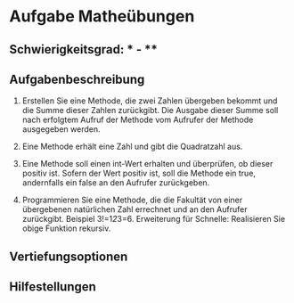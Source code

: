 # Aufgabe Matheübungen

## Schwierigkeitsgrad: * - **

## Aufgabenbeschreibung
1. Erstellen Sie eine Methode, die zwei Zahlen übergeben bekommt und die Summe dieser Zahlen zurückgibt. Die Ausgabe dieser Summe soll nach erfolgtem Aufruf der Methode vom Aufrufer der Methode ausgegeben werden.

2. Eine Methode erhält eine Zahl und gibt die Quadratzahl aus. 

3. Eine Methode soll einen int-Wert erhalten und überprüfen, ob dieser positiv ist. Sofern der Wert positiv ist, soll die Methode ein true, andernfalls ein false an den Aufrufer zurückgeben.

4. Programmieren Sie eine Methode, die die Fakultät von einer übergebenen natürlichen Zahl errechnet und an den Aufrufer zurückgibt. Beispiel 3!=1*2*3=6. Erweiterung für Schnelle: Realisieren Sie obige Funktion rekursiv. 


## Vertiefungsoptionen


## Hilfestellungen